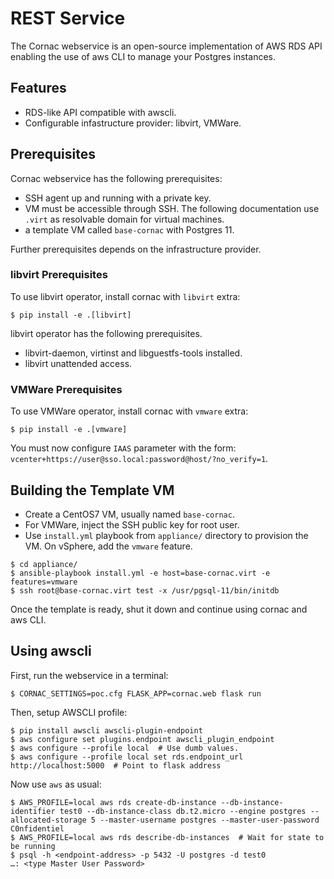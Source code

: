 # REST Service

The Cornac webservice is an open-source implementation of AWS RDS API enabling
the use of aws CLI to manage your Postgres instances.


## Features

- RDS-like API compatible with awscli.
- Configurable infastructure provider: libvirt, VMWare.


## Prerequisites

Cornac webservice has the following prerequisites:

- SSH agent up and running with a private key.
- VM must be accessible through SSH. The following documentation use `.virt` as
  resolvable domain for virtual machines.
- a template VM called `base-cornac` with Postgres 11.

Further prerequisites depends on the infrastructure provider.


### libvirt Prerequisites

To use libvirt operator, install cornac with `libvirt` extra:

``` console
$ pip install -e .[libvirt]
```

libvirt operator has the following prerequisites.

- libvirt-daemon, virtinst and libguestfs-tools installed.
- libvirt unattended access.


### VMWare Prerequisites

To use VMWare operator, install cornac with `vmware` extra:

``` console
$ pip install -e .[vmware]
```

You must now configure `IAAS` parameter with the form:
`vcenter+https://user@sso.local:password@host/?no_verify=1`.


## Building the Template VM

- Create a CentOS7 VM, usually named `base-cornac`.
- For VMWare, inject the SSH public key for root user.
- Use `install.yml` playbook from `appliance/` directory to provision the VM. On
  vSphere, add the `vmware` feature.

``` console
$ cd appliance/
$ ansible-playbook install.yml -e host=base-cornac.virt -e features=vmware
$ ssh root@base-cornac.virt test -x /usr/pgsql-11/bin/initdb
```

Once the template is ready, shut it down and continue using cornac and aws CLI.


## Using awscli

First, run the webservice in a terminal:

``` console
$ CORNAC_SETTINGS=poc.cfg FLASK_APP=cornac.web flask run
```

Then, setup AWSCLI profile:

``` console
$ pip install awscli awscli-plugin-endpoint
$ aws configure set plugins.endpoint awscli_plugin_endpoint
$ aws configure --profile local  # Use dumb values.
$ aws configure --profile local set rds.endpoint_url http://localhost:5000  # Point to flask address
```

Now use `aws` as usual:

``` console
$ AWS_PROFILE=local aws rds create-db-instance --db-instance-identifier test0 --db-instance-class db.t2.micro --engine postgres --allocated-storage 5 --master-username postgres --master-user-password C0nfidentiel
$ AWS_PROFILE=local aws rds describe-db-instances  # Wait for state to be running
$ psql -h <endpoint-address> -p 5432 -U postgres -d test0
…: <type Master User Password>
```
